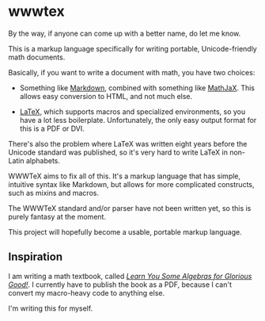 # wwwtex

By the way, if anyone can come up with a better name, do let me know.

This is a markup language specifically for writing portable,
Unicode-friendly math documents.

Basically, if you want to write a document with math, you have two
choices:

* Something like [Markdown][1], combined with something like
  [MathJaX][2]. This allows easy conversion to HTML, and not much else.

* [LaTeX][3], which supports macros and specialized environments, so you
  have a lot less boilerplate. Unfortunately, the only easy output
  format for this is a PDF or DVI.

There's also the problem where LaTeX was written eight years before the
Unicode standard was published, so it's very hard to write LaTeX in
non-Latin alphabets.

WWWTeX aims to fix all of this. It's a markup language that has simple,
intuitive syntax like Markdown, but allows for more complicated
constructs, such as mixins and macros.

The WWWTeX standard and/or parser have not been written yet, so this is
purely fantasy at the moment.

This project will hopefully become a usable, portable markup language.

## Inspiration

I am writing a math textbook, called
[*Learn You Some Algebras for Glorious Good!*][4]. I currently have to
publish the book as a PDF, because I can't convert my macro-heavy code
to anything else.

I'm writing this for myself.

[1]: http://pandoc.org/demo/example9/pandocs-markdown.html
[2]: http://www.mathjax.org/
[3]: http://www.latex-project.org/
[4]: http://www.learnyou.org/
